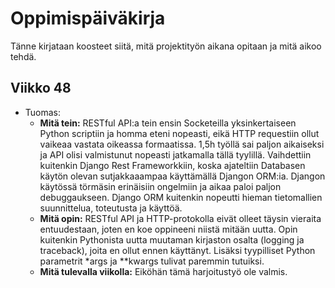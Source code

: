 # Oppimispäiväkirja

Tänne kirjataan koosteet siitä, mitä projektityön aikana opitaan ja mitä aikoo tehdä.

## Viikko 48
* Tuomas: 
  * __Mitä tein:__ RESTful API:a tein ensin Socketeilla yksinkertaiseen Python scriptiin ja homma eteni nopeasti, eikä HTTP requestiin ollut vaikeaa vastata oikeassa formaatissa. 1,5h työllä sai paljon aikaiseksi ja API olisi valmistunut nopeasti jatkamalla tällä tyylillä. Vaihdettiin kuitenkin Django Rest Frameworkkiin, koska ajateltiin Databasen käytön olevan sutjakkaaampaa käyttämällä Djangon ORM:ia. Djangon käytössä törmäsin erinäisiin ongelmiin ja aikaa paloi paljon debuggaukseen. Django ORM kuitenkin nopeutti hieman tietomallien suunnittelua, toteutusta ja käyttöä.
  * __Mitä opin:__ RESTful API ja HTTP-protokolla eivät olleet täysin vieraita entuudestaan, joten en koe oppineeni niistä mitään uutta. Opin kuitenkin Pythonista uutta muutaman kirjaston osalta (logging ja traceback), joita en ollut ennen käyttänyt. Lisäksi tyypilliset Python parametrit *args ja **kwargs tulivat paremmin tutuiksi.
  * __Mitä tulevalla viikolla:__ Eiköhän tämä harjoitustyö ole valmis.

